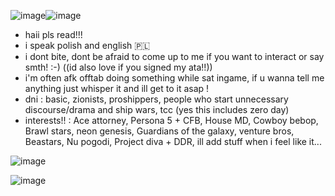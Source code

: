 ![image](https://github.com/user-attachments/assets/38bc3406-daff-4976-a230-155ed56c155d)![image](https://github.com/user-attachments/assets/0ad0f0ee-65da-47c1-ba68-f6a795e5b909)





- haii pls read!!! 
- i speak polish and english 🇵🇱
- i dont bite, dont be afraid to come up to me if you want to interact or say smth! :-) ((id also love if you signed my ata!!))
- i'm often afk offtab doing something while sat ingame, if u wanna tell me anything just whisper it and ill get to it asap ! 
- dni : basic, zionists, proshippers, people who start unnecessary discourse/drama and ship wars, tcc (yes this includes zero day)
- interests!! : Ace attorney, Persona 5 + CFB, House MD, Cowboy bebop,  Brawl stars, neon genesis, Guardians of the galaxy, venture bros, Beastars, Nu pogodi, Project diva + DDR, ill add stuff when i feel like it...

![image](https://github.com/user-attachments/assets/d08ddd5d-cd4a-41af-92b4-ad94db415abb)

 
![image](https://github.com/user-attachments/assets/794f7c72-d7fc-418f-833e-06ebe7b01e1b)
